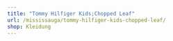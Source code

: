 ```yaml
---
title: "Tommy Hilfiger Kids;Chopped Leaf"
url: /mississauga/tommy-hilfiger-kids-chopped-leaf/
shop: Kleidung
---
```

